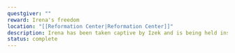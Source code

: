 ```yaml
---
questgiver: ""
reward: Irena's freedom
location: "[[Reformation Center|Reformation Center]]"
description: Irena has been taken captive by Izek and is being held inside the Reformation Center. She is not considered a prisoner, but she still cannot be being treated too well in a place with such a bad reputation.
status: complete
---
```


